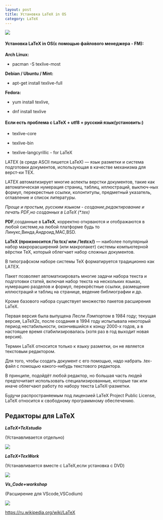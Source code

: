 ```yaml
---
layout: post
title: Установка LaTeX in OS
category: LaTeX
---
```


![](/Files/latex/LaTeX_logo_bird.png)


#### Установка LaTeX in OS(с помощью файлового менеджера - FM):

**Arch Linux:** 

- pacman -S texlive-most

**Debian / Ubuntu / Mint:** 

- apt-get install texlive-full

**Fedora:**

- yum install texlive, 

- dnf install texlive
 
#### Если есть проблема с LaTeX + utf8 + русский язык(установить:)

- texlive-core

- texlive-bin 

- texlive-langcyrillic - for LaTeX

LATEX (в среде ASCII пишется LaTeX) — язык разметки и система подготовки документов, 
использующая в качестве механизма для верст-ки TEX.

LATEX автоматизирует многие аспекты верстки документов, такие как автоматическая нумерация 
страниц, таблиц, иллюстраций, выключ-ных формул, перекрестные ссылки, колонтитулы, предметный 
указатель, оглавление и список литературы.

*Проще и простым, русским языком - создание,редактирование и печать PDF,но созданных в LaTeX (\*.tex)*


**PDF**,созданные в **LaTeX**, корректно открваются и отображаются в любой системе,на любой 
платформе будь то Линукс,Винда,Андроид,MAC,BSD.

 **LaTeX (произносится /ˈlɑːtɛx/ или /ˈleɪtɛx/)** — наиболее популярный набор макрорасширений 
(или макропакет) системы компьютерной вёрстки TeX, который облегчает набор сложных документов. 

 В типографском наборе системы TeX форматируется традиционно как LAΤΕΧ.

 Пакет позволяет автоматизировать многие задачи набора текста и подготовки статей, включая набор 
  текста на нескольких языках, нумерацию разделов и формул, перекрёстные ссылки, размещение 
  иллюстраций и таблиц на странице, ведение библиографии и др. 
  
  Кроме базового набора существует 
  множество пакетов расширения LaTeX. 
  
  Первая версия была выпущена Лесли Лэмпортом в 1984 году; 
  текущая версия, LaTeX2ε, после создания в 1994 году испытывала некоторый период нестабильности,
  окончившийся к концу 2000-х годов, а в настоящее время стабилизировалась (хотя раз в год 
 выходит новая версия).

Термин LaTeX относится только к языку разметки, он не является текстовым редактором. 

Для того, 
чтобы создать документ с его помощью, надо набрать .tex-файл с помощью какого-нибудь 
текстового редактора. 

В принципе, подойдёт любой редактор, но большая часть людей предпочитает 
использовать специализированные, которые так или иначе облегчают работу по набору текста 
 LaTeX-разметки.

Будучи распространяемым под лицензией LaTeX Project Public License, LaTeX относится к свободному программному обеспечению. 

## Редакторы для LaTeX

***LaTeX+TeXstudio***

(Устанавливается отдельно)

![](/Files/latex/LaTeX+TeXstudio.jpg)

***LaTeX+TexWork***

(Устанавливается вместе с LaTeX,если установка с DVD)

![](/Files/latex/TexWork.jpg)

***Vs_Code+workshop***

(Расширение для VScode,VSCodium)

![](/Files/latex/vs_code-LaTeX-workshop.jpg)



https://ru.wikipedia.org/wiki/LaTeX









